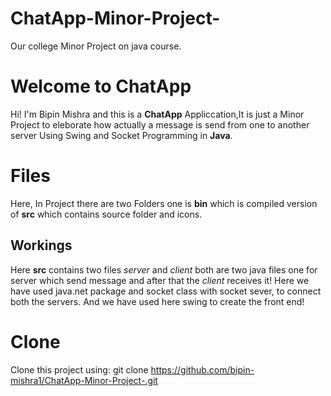 # ChatApp-Minor-Project-
Our college Minor Project on java course.
# Welcome to ChatApp

Hi! I'm Bipin Mishra and this is a **ChatApp** Appliccation,It is just a
Minor Project to eleborate how actually a message is send from one to another server Using Swing and Socket Programming in **Java**.

# Files
Here, In Project there are two Folders one is **bin** which is compiled version of **src** which contains source folder and icons.

## Workings
Here **src** contains two files *server* and *client* both are two java files one for server which send message and after that the *client*  receives it!
Here we have used java.net package and socket class with socket sever,
to connect both the servers.
And we have used here swing to create the front end!
# Clone
Clone this project using:
git clone https://github.com/bipin-mishra1/ChatApp-Minor-Project-.git
